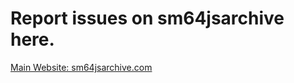 # Report issues on sm64jsarchive here.
[Main Website: sm64jsarchive.com](https://sm64jsarchive.com)
